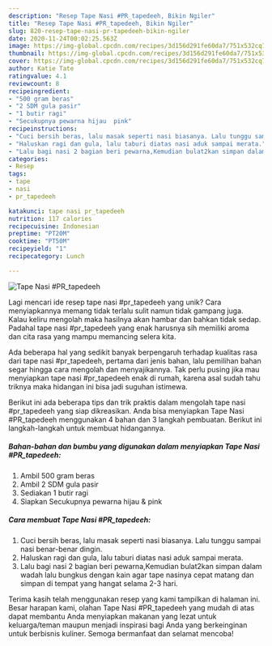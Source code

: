 ```yaml
---
description: "Resep Tape Nasi #PR_tapedeeh, Bikin Ngiler"
title: "Resep Tape Nasi #PR_tapedeeh, Bikin Ngiler"
slug: 820-resep-tape-nasi-pr-tapedeeh-bikin-ngiler
date: 2020-11-24T00:02:25.563Z
image: https://img-global.cpcdn.com/recipes/3d156d291fe60da7/751x532cq70/tape-nasi-pr_tapedeeh-foto-resep-utama.jpg
thumbnail: https://img-global.cpcdn.com/recipes/3d156d291fe60da7/751x532cq70/tape-nasi-pr_tapedeeh-foto-resep-utama.jpg
cover: https://img-global.cpcdn.com/recipes/3d156d291fe60da7/751x532cq70/tape-nasi-pr_tapedeeh-foto-resep-utama.jpg
author: Katie Tate
ratingvalue: 4.1
reviewcount: 8
recipeingredient:
- "500 gram beras"
- "2 SDM gula pasir"
- "1 butir ragi"
- "Secukupnya pewarna hijau  pink"
recipeinstructions:
- "Cuci bersih beras, lalu masak seperti nasi biasanya. Lalu tunggu sampai nasi benar-benar dingin."
- "Haluskan ragi dan gula, lalu taburi diatas nasi aduk sampai merata."
- "Lalu bagi nasi 2 bagian beri pewarna,Kemudian bulat2kan simpan dalam wadah lalu bungkus dengan kain agar tape nasinya cepat matang dan simpan di tempat yang hangat selama 2-3 hari."
categories:
- Resep
tags:
- tape
- nasi
- pr_tapedeeh

katakunci: tape nasi pr_tapedeeh 
nutrition: 117 calories
recipecuisine: Indonesian
preptime: "PT20M"
cooktime: "PT50M"
recipeyield: "1"
recipecategory: Lunch

---
```



![Tape Nasi #PR_tapedeeh](https://img-global.cpcdn.com/recipes/3d156d291fe60da7/751x532cq70/tape-nasi-pr_tapedeeh-foto-resep-utama.jpg)

Lagi mencari ide resep tape nasi #pr_tapedeeh yang unik? Cara menyiapkannya memang tidak terlalu sulit namun tidak gampang juga. Kalau keliru mengolah maka hasilnya akan hambar dan bahkan tidak sedap. Padahal tape nasi #pr_tapedeeh yang enak harusnya sih memiliki aroma dan cita rasa yang mampu memancing selera kita.



Ada beberapa hal yang sedikit banyak berpengaruh terhadap kualitas rasa dari tape nasi #pr_tapedeeh, pertama dari jenis bahan, lalu pemilihan bahan segar hingga cara mengolah dan menyajikannya. Tak perlu pusing jika mau menyiapkan tape nasi #pr_tapedeeh enak di rumah, karena asal sudah tahu triknya maka hidangan ini bisa jadi suguhan istimewa.


Berikut ini ada beberapa tips dan trik praktis dalam mengolah tape nasi #pr_tapedeeh yang siap dikreasikan. Anda bisa menyiapkan Tape Nasi #PR_tapedeeh menggunakan 4 bahan dan 3 langkah pembuatan. Berikut ini langkah-langkah untuk membuat hidangannya.

<!--inarticleads1-->

##### Bahan-bahan dan bumbu yang digunakan dalam menyiapkan Tape Nasi #PR_tapedeeh:

1. Ambil 500 gram beras
1. Ambil 2 SDM gula pasir
1. Sediakan 1 butir ragi
1. Siapkan Secukupnya pewarna hijau &amp; pink




<!--inarticleads2-->

##### Cara membuat Tape Nasi #PR_tapedeeh:

1. Cuci bersih beras, lalu masak seperti nasi biasanya. Lalu tunggu sampai nasi benar-benar dingin.
1. Haluskan ragi dan gula, lalu taburi diatas nasi aduk sampai merata.
1. Lalu bagi nasi 2 bagian beri pewarna,Kemudian bulat2kan simpan dalam wadah lalu bungkus dengan kain agar tape nasinya cepat matang dan simpan di tempat yang hangat selama 2-3 hari.




Terima kasih telah menggunakan resep yang kami tampilkan di halaman ini. Besar harapan kami, olahan Tape Nasi #PR_tapedeeh yang mudah di atas dapat membantu Anda menyiapkan makanan yang lezat untuk keluarga/teman maupun menjadi inspirasi bagi Anda yang berkeinginan untuk berbisnis kuliner. Semoga bermanfaat dan selamat mencoba!
